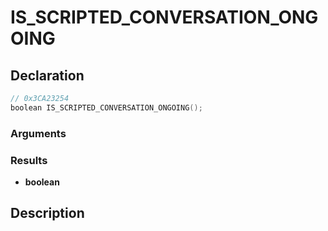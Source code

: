 # IS_SCRIPTED_CONVERSATION_ONGOING

## Declaration
```cpp
// 0x3CA23254
boolean IS_SCRIPTED_CONVERSATION_ONGOING();
```

### Arguments

### Results
- **boolean**

## Description
